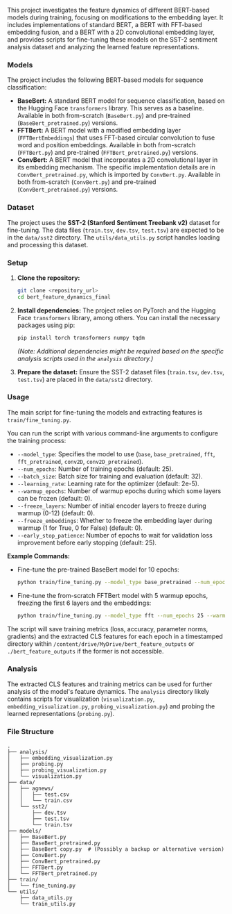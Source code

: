 This project investigates the feature dynamics of different BERT-based models during training, focusing on modifications to the embedding layer. It includes implementations of standard BERT, a BERT with FFT-based embedding fusion, and a BERT with a 2D convolutional embedding layer, and provides scripts for fine-tuning these models on the SST-2 sentiment analysis dataset and analyzing the learned feature representations.

### Models

The project includes the following BERT-based models for sequence classification:

* **BaseBert:** A standard BERT model for sequence classification, based on the Hugging Face `transformers` library. This serves as a baseline. Available in both from-scratch (`BaseBert.py`) and pre-trained (`BaseBert_pretrained.py`) versions.
* **FFTBert:** A BERT model with a modified embedding layer (`FFTBertEmbeddings`) that uses FFT-based circular convolution to fuse word and position embeddings. Available in both from-scratch (`FFTBert.py`) and pre-trained (`FFTBert_pretrained.py`) versions.
* **ConvBert:** A BERT model that incorporates a 2D convolutional layer in its embedding mechanism. The specific implementation details are in `ConvBert_pretrained.py`, which is imported by `ConvBert.py`. Available in both from-scratch (`ConvBert.py`) and pre-trained (`ConvBert_pretrained.py`) versions.

### Dataset

The project uses the **SST-2 (Stanford Sentiment Treebank v2)** dataset for fine-tuning. The data files (`train.tsv`, `dev.tsv`, `test.tsv`) are expected to be in the `data/sst2` directory. The `utils/data_utils.py` script handles loading and processing this dataset.

### Setup

1.  **Clone the repository:**
    ```bash
    git clone <repository_url>
    cd bert_feature_dynamics_final
    ```

2.  **Install dependencies:** The project relies on PyTorch and the Hugging Face `transformers` library, among others. You can install the necessary packages using pip:
    ```bash
    pip install torch transformers numpy tqdm
    ```
    *(Note: Additional dependencies might be required based on the specific analysis scripts used in the `analysis` directory.)*

3.  **Prepare the dataset:** Ensure the SST-2 dataset files (`train.tsv`, `dev.tsv`, `test.tsv`) are placed in the `data/sst2` directory.

### Usage

The main script for fine-tuning the models and extracting features is `train/fine_tuning.py`.

You can run the script with various command-line arguments to configure the training process:

* `--model_type`: Specifies the model to use (`base`, `base_pretrained`, `fft`, `fft_pretrained`, `conv2D`, `conv2D_pretrained`).
* `--num_epochs`: Number of training epochs (default: 25).
* `--batch_size`: Batch size for training and evaluation (default: 32).
* `--learning_rate`: Learning rate for the optimizer (default: 2e-5).
* `--warmup_epochs`: Number of warmup epochs during which some layers can be frozen (default: 0).
* `--freeze_layers`: Number of initial encoder layers to freeze during warmup (0-12) (default: 0).
* `--freeze_embeddings`: Whether to freeze the embedding layer during warmup (1 for True, 0 for False) (default: 0).
* `--early_stop_patience`: Number of epochs to wait for validation loss improvement before early stopping (default: 25).

**Example Commands:**

* Fine-tune the pre-trained BaseBert model for 10 epochs:
    ```bash
    python train/fine_tuning.py --model_type base_pretrained --num_epochs 10
    ```

* Fine-tune the from-scratch FFTBert model with 5 warmup epochs, freezing the first 6 layers and the embeddings:
    ```bash
    python train/fine_tuning.py --model_type fft --num_epochs 25 --warmup_epochs 5 --freeze_layers 6 --freeze_embeddings 1
    ```

The script will save training metrics (loss, accuracy, parameter norms, gradients) and the extracted CLS features for each epoch in a timestamped directory within `/content/drive/MyDrive/bert_feature_outputs` or `./bert_feature_outputs` if the former is not accessible.

### Analysis

The extracted CLS features and training metrics can be used for further analysis of the model's feature dynamics. The `analysis` directory likely contains scripts for visualization (`visualization.py`, `embedding_visualization.py`, `probing_visualization.py`) and probing the learned representations (`probing.py`).

### File Structure

```
.
├── analysis/
│   ├── embedding_visualization.py
│   ├── probing.py
│   ├── probing_visualization.py
│   └── visualization.py
├── data/
│   ├── agnews/
│   │   ├── test.csv
│   │   └── train.csv
│   └── sst2/
│       ├── dev.tsv
│       ├── test.tsv
│       └── train.tsv
├── models/
│   ├── BaseBert.py
│   ├── BaseBert_pretrained.py
│   ├── BaseBert copy.py  # (Possibly a backup or alternative version)
│   ├── ConvBert.py
│   ├── ConvBert_pretrained.py
│   ├── FFTBert.py
│   └── FFTBert_pretrained.py
├── train/
│   └── fine_tuning.py
└── utils/
    ├── data_utils.py
    └── train_utils.py
```